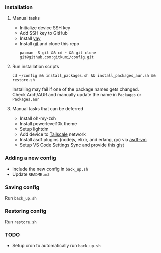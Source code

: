 ### Installation

1. Manual tasks
    - Initialize device SSH key
    - Add SSH key to GitHub
    - Install [yay](https://github.com/Jguer/yay)
    - Install [git](https://wiki.archlinux.org/title/git) and clone this repo
      ```
      pacman -S git && cd ~ && git clone git@github.com:gitkumi/config.git
      ```
      
2. Run installation scripts  
      ```
      cd ~/config && install_packages.sh && install_packages_aur.sh && restore.sh 
      ```

    Installing may fail if one of the package names gets changed.  
    Check Arch/AUR and manually update the name in `Packages` or `Packages.aur`

3. Manual tasks that can be deferred
    - Install oh-my-zsh
    - Install powerlevel10k theme 
    - Setup lightdm
    - Add device to [Tailscale](https://tailscale.com/) network
    - Install asdf plugins (nodejs, elixir, and erlang, go) via [asdf-vm](https://asdf-vm.com/#/)
    - Setup VS Code Settings Sync and provide this [gist](https://gist.github.com/gitkumi/c25479bdc423fe539611e3c0e281fd8d) 

### Adding a new config

- Include the new config in `back_up.sh`
- Update `README.md`

### Saving config

Run `back_up.sh`

### Restoring config

Run `restore.sh`

### TODO

- Setup cron to automatically run `back_up.sh`
